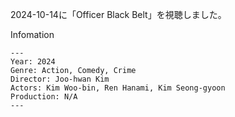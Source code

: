 2024-10-14に「Officer Black Belt」を視聴しました。

Infomation
```
---
Year: 2024
Genre: Action, Comedy, Crime
Director: Joo-hwan Kim
Actors: Kim Woo-bin, Ren Hanami, Kim Seong-gyoon
Production: N/A
---
```
